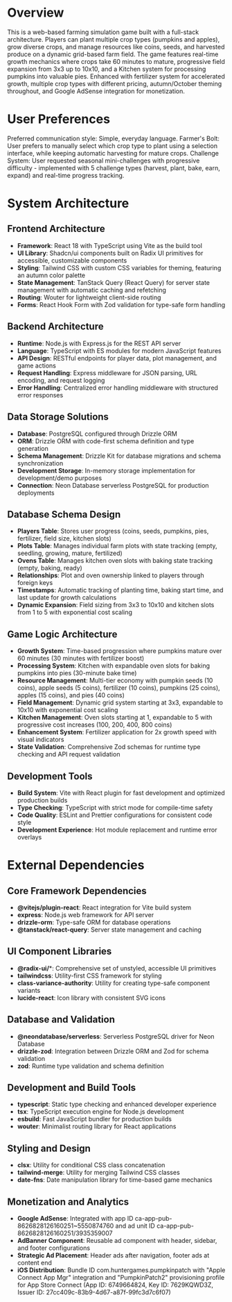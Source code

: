 # Overview

This is a web-based farming simulation game built with a full-stack architecture. Players can plant multiple crop types (pumpkins and apples), grow diverse crops, and manage resources like coins, seeds, and harvested produce on a dynamic grid-based farm field. The game features real-time growth mechanics where crops take 60 minutes to mature, progressive field expansion from 3x3 up to 10x10, and a Kitchen system for processing pumpkins into valuable pies. Enhanced with fertilizer system for accelerated growth, multiple crop types with different pricing, autumn/October theming throughout, and Google AdSense integration for monetization.

# User Preferences

Preferred communication style: Simple, everyday language.
Farmer's Bolt: User prefers to manually select which crop type to plant using a selection interface, while keeping automatic harvesting for mature crops.
Challenge System: User requested seasonal mini-challenges with progressive difficulty - implemented with 5 challenge types (harvest, plant, bake, earn, expand) and real-time progress tracking.

# System Architecture

## Frontend Architecture
- **Framework**: React 18 with TypeScript using Vite as the build tool
- **UI Library**: Shadcn/ui components built on Radix UI primitives for accessible, customizable components
- **Styling**: Tailwind CSS with custom CSS variables for theming, featuring an autumn color palette
- **State Management**: TanStack Query (React Query) for server state management with automatic caching and refetching
- **Routing**: Wouter for lightweight client-side routing
- **Forms**: React Hook Form with Zod validation for type-safe form handling

## Backend Architecture
- **Runtime**: Node.js with Express.js for the REST API server
- **Language**: TypeScript with ES modules for modern JavaScript features
- **API Design**: RESTful endpoints for player data, plot management, and game actions
- **Request Handling**: Express middleware for JSON parsing, URL encoding, and request logging
- **Error Handling**: Centralized error handling middleware with structured error responses

## Data Storage Solutions
- **Database**: PostgreSQL configured through Drizzle ORM
- **ORM**: Drizzle ORM with code-first schema definition and type generation
- **Schema Management**: Drizzle Kit for database migrations and schema synchronization
- **Development Storage**: In-memory storage implementation for development/demo purposes
- **Connection**: Neon Database serverless PostgreSQL for production deployments

## Database Schema Design
- **Players Table**: Stores user progress (coins, seeds, pumpkins, pies, fertilizer, field size, kitchen slots)
- **Plots Table**: Manages individual farm plots with state tracking (empty, seedling, growing, mature, fertilized)
- **Ovens Table**: Manages kitchen oven slots with baking state tracking (empty, baking, ready)
- **Relationships**: Plot and oven ownership linked to players through foreign keys
- **Timestamps**: Automatic tracking of planting time, baking start time, and last update for growth calculations
- **Dynamic Expansion**: Field sizing from 3x3 to 10x10 and kitchen slots from 1 to 5 with exponential cost scaling

## Game Logic Architecture
- **Growth System**: Time-based progression where pumpkins mature over 60 minutes (30 minutes with fertilizer boost)
- **Processing System**: Kitchen with expandable oven slots for baking pumpkins into pies (30-minute bake time)
- **Resource Management**: Multi-tier economy with pumpkin seeds (10 coins), apple seeds (5 coins), fertilizer (10 coins), pumpkins (25 coins), apples (15 coins), and pies (40 coins)
- **Field Management**: Dynamic grid system starting at 3x3, expandable to 10x10 with exponential cost scaling
- **Kitchen Management**: Oven slots starting at 1, expandable to 5 with progressive cost increases (100, 200, 400, 800 coins)
- **Enhancement System**: Fertilizer application for 2x growth speed with visual indicators
- **State Validation**: Comprehensive Zod schemas for runtime type checking and API request validation

## Development Tools
- **Build System**: Vite with React plugin for fast development and optimized production builds
- **Type Checking**: TypeScript with strict mode for compile-time safety
- **Code Quality**: ESLint and Prettier configurations for consistent code style
- **Development Experience**: Hot module replacement and runtime error overlays

# External Dependencies

## Core Framework Dependencies
- **@vitejs/plugin-react**: React integration for Vite build system
- **express**: Node.js web framework for API server
- **drizzle-orm**: Type-safe ORM for database operations
- **@tanstack/react-query**: Server state management and caching

## UI Component Libraries
- **@radix-ui/***: Comprehensive set of unstyled, accessible UI primitives
- **tailwindcss**: Utility-first CSS framework for styling
- **class-variance-authority**: Utility for creating type-safe component variants
- **lucide-react**: Icon library with consistent SVG icons

## Database and Validation
- **@neondatabase/serverless**: Serverless PostgreSQL driver for Neon Database
- **drizzle-zod**: Integration between Drizzle ORM and Zod for schema validation
- **zod**: Runtime type validation and schema definition

## Development and Build Tools
- **typescript**: Static type checking and enhanced developer experience
- **tsx**: TypeScript execution engine for Node.js development
- **esbuild**: Fast JavaScript bundler for production builds
- **wouter**: Minimalist routing library for React applications

## Styling and Design
- **clsx**: Utility for conditional CSS class concatenation
- **tailwind-merge**: Utility for merging Tailwind CSS classes
- **date-fns**: Date manipulation library for time-based game mechanics

## Monetization and Analytics
- **Google AdSense**: Integrated with app ID ca-app-pub-8626828126160251~5550874760 and ad unit ID ca-app-pub-8626828126160251/3935359007
- **AdBanner Component**: Reusable ad component with header, sidebar, and footer configurations
- **Strategic Ad Placement**: Header ads after navigation, footer ads at content end
- **iOS Distribution**: Bundle ID com.huntergames.pumpkinpatch with "Apple Connect App Mgr" integration and "PumpkinPatch2" provisioning profile for App Store Connect (App ID: 6749664824, Key ID: 7629KQWD3Z, Issuer ID: 27cc409c-83b9-4d67-a87f-99fc3d7c6f07)